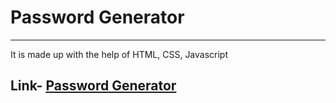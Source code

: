 # Password Generator
<hr>
It is made up with the help of HTML, CSS, Javascript

## Link- [Password Generator](https://om-password-generator.netlify.app/)
